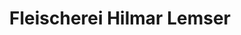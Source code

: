 ---
title: "Fleischerei Hilmar Lemser"
url: /blankenhain/fleischerei-hilmar-lemser/
shop: Metzgerei
---